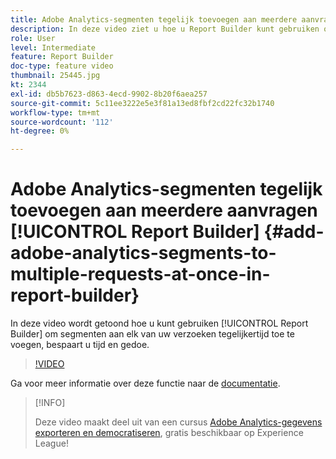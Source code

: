 ```yaml
---
title: Adobe Analytics-segmenten tegelijk toevoegen aan meerdere aanvragen in Report Builder-
description: In deze video ziet u hoe u Report Builder kunt gebruiken om segmenten toe te voegen aan al uw verzoeken tegelijk, zodat u tijd en gedoe bespaart.
role: User
level: Intermediate
feature: Report Builder
doc-type: feature video
thumbnail: 25445.jpg
kt: 2344
exl-id: db5b7623-d863-4ecd-9902-8b20f6aea257
source-git-commit: 5c11ee3222e5e3f81a13ed8fbf2cd22fc32b1740
workflow-type: tm+mt
source-wordcount: '112'
ht-degree: 0%

---
```


# Adobe Analytics-segmenten tegelijk toevoegen aan meerdere aanvragen [!UICONTROL Report Builder] {#add-adobe-analytics-segments-to-multiple-requests-at-once-in-report-builder}

In deze video wordt getoond hoe u kunt gebruiken [!UICONTROL Report Builder] om segmenten aan elk van uw verzoeken tegelijkertijd toe te voegen, bespaart u tijd en gedoe.

>[!VIDEO](https://video.tv.adobe.com/v/25445/?quality=12)

Ga voor meer informatie over deze functie naar de [documentatie](https://experienceleague.adobe.com/docs/analytics/analyze/report-builder/home.html?lang=en).

>[!INFO]
>
> Deze video maakt deel uit van een cursus [Adobe Analytics-gegevens exporteren en democratiseren](https://experienceleague.adobe.com/?recommended=Analytics-A-1-2022.1.democratizing), gratis beschikbaar op Experience League!